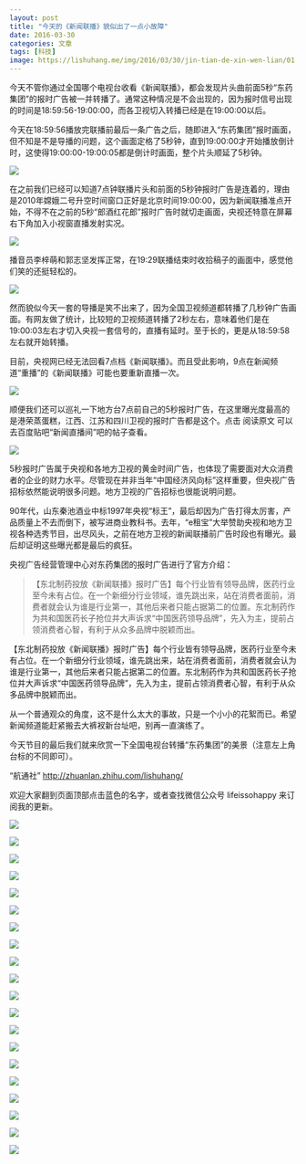```yaml
---
layout: post
title: "今天的《新闻联播》貌似出了一点小故障"
date: 2016-03-30
categories: 文章
tags: [科技]
image: https://lishuhang.me/img/2016/03/30/jin-tian-de-xin-wen-lian/01.jpg
---
```


今天不管你通过全国哪个电视台收看《新闻联播》，都会发现片头曲前面5秒“东药集团”的报时广告被一并转播了。通常这种情况是不会出现的，因为报时信号出现的时间是18:59:56-19:00:00，而各卫视切入转播已经是在19:00:00以后。

今天在18:59:56播放完联播前最后一条广告之后，随即进入“东药集团”报时画面，但不知是不是导播的问题，这个画面定格了5秒钟，直到19:00:00才开始播放倒计时，这使得19:00:00-19:00:05都是倒计时画面，整个片头顺延了5秒钟。

![](http://mmbiz.qpic.cn/mmbiz/AdRKyBVLoHJursFp0tHK9Ou48UVr0FYsvic4gLuT9CXgpL3KgWvFJL4eOGH4B5VQ33A5rGj5XzEl1wkGQPc0QaA/0?wx_fmt=jpeg)

在之前我们已经可以知道7点钟联播片头和前面的5秒钟报时广告是连着的，理由是2010年嫦娥二号升空时间窗口正好是北京时间19:00:00，因为新闻联播准点开始，不得不在之前的5秒“郎酒红花郎”报时广告时就切走画面，央视还特意在屏幕右下角加入小视窗直播发射实况。

![](https://lishuhang.me/img/2016/03/30/jin-tian-de-xin-wen-lian/01.jpg)

播音员李梓萌和郭志坚发挥正常，在19:29联播结束时收拾稿子的画面中，感觉他们笑的还挺轻松的。

![](https://lishuhang.me/img/2016/03/30/jin-tian-de-xin-wen-lian/02.jpg)

然而貌似今天一套的导播是笑不出来了，因为全国卫视频道都转播了几秒钟广告画面。有网友做了统计，比较短的卫视频道转播了2秒左右，意味着他们是在19:00:03左右才切入央视一套信号的，直播有延时。至于长的，更是从18:59:58左右就开始转播。

目前，央视网已经无法回看7点档《新闻联播》。而且受此影响，9点在新闻频道“重播”的《新闻联播》可能也要重新直播一次。

![](https://lishuhang.me/img/2016/03/30/jin-tian-de-xin-wen-lian/03.jpg)

顺便我们还可以巡礼一下地方台7点前自己的5秒报时广告，在这里曝光度最高的是港荣蒸蛋糕，江西、江苏和四川卫视的报时广告都是这个。点击 阅读原文 可以去百度贴吧“新闻直播间”吧的帖子查看。

![](https://lishuhang.me/img/2016/03/30/jin-tian-de-xin-wen-lian/04.jpg)

5秒报时广告属于央视和各地方卫视的黄金时间广告，也体现了需要面对大众消费者的企业的财力水平。尽管现在并非当年“中国经济风向标”这样重要，但央视广告招标依然能说明很多问题。地方卫视的广告招标也很能说明问题。

90年代，山东秦池酒业中标1997年央视“标王”，最后却因为广告打得太厉害，产品质量上不去而倒下，被写进商业教科书。去年，“e租宝”大举赞助央视和地方卫视各种选秀节目，出尽风头，之前在地方卫视的新闻联播前广告时段也有曝光。最后却证明这些曝光都是最后的疯狂。

央视广告经营管理中心对东药集团的报时广告进行了官方介绍：

> 【东北制药投放《新闻联播》报时广告】每个行业皆有领导品牌，医药行业至今未有占位。在一个新细分行业领域，谁先跳出来，站在消费者面前，消费者就会认为谁是行业第一，其他后来者只能占据第二的位置。东北制药作为共和国医药长子抢位并大声诉求“中国医药领导品牌”，先入为主，提前占领消费者心智，有利于从众多品牌中脱颖而出。

【东北制药投放《新闻联播》报时广告】每个行业皆有领导品牌，医药行业至今未有占位。在一个新细分行业领域，谁先跳出来，站在消费者面前，消费者就会认为谁是行业第一，其他后来者只能占据第二的位置。东北制药作为共和国医药长子抢位并大声诉求“中国医药领导品牌”，先入为主，提前占领消费者心智，有利于从众多品牌中脱颖而出。

从一个普通观众的角度，这不是什么太大的事故，只是一个小小的花絮而已。希望新闻频道能赶紧搬去大裤衩新台址吧，别再一直演练了。

今天节目的最后我们就来欣赏一下全国电视台转播“东药集团”的美景（注意左上角台标的不同即可）。

“航通社” http://zhuanlan.zhihu.com/lishuhang/

欢迎大家翻到页面顶部点击蓝色的名字，或者查找微信公众号 lifeissohappy 来订阅我的更新。

![](https://lishuhang.me/img/2016/03/30/jin-tian-de-xin-wen-lian/05.jpg)

![](https://lishuhang.me/img/2016/03/30/jin-tian-de-xin-wen-lian/06.jpg)

![](https://lishuhang.me/img/2016/03/30/jin-tian-de-xin-wen-lian/07.jpg)

![](https://lishuhang.me/img/2016/03/30/jin-tian-de-xin-wen-lian/08.jpg)

![](https://lishuhang.me/img/2016/03/30/jin-tian-de-xin-wen-lian/09.jpg)

![](https://lishuhang.me/img/2016/03/30/jin-tian-de-xin-wen-lian/10.jpg)

![](https://lishuhang.me/img/2016/03/30/jin-tian-de-xin-wen-lian/11.jpg)

![](https://lishuhang.me/img/2016/03/30/jin-tian-de-xin-wen-lian/12.jpg)

![](https://lishuhang.me/img/2016/03/30/jin-tian-de-xin-wen-lian/13.jpg)

![](https://lishuhang.me/img/2016/03/30/jin-tian-de-xin-wen-lian/14.jpg)

![](https://lishuhang.me/img/2016/03/30/jin-tian-de-xin-wen-lian/15.jpg)

![](https://lishuhang.me/img/2016/03/30/jin-tian-de-xin-wen-lian/16.jpg)

![](https://lishuhang.me/img/2016/03/30/jin-tian-de-xin-wen-lian/17.jpg)

![](https://lishuhang.me/img/2016/03/30/jin-tian-de-xin-wen-lian/18.jpg)

![](https://lishuhang.me/img/2016/03/30/jin-tian-de-xin-wen-lian/19.jpg)

![](https://lishuhang.me/img/2016/03/30/jin-tian-de-xin-wen-lian/20.jpg)

![](https://lishuhang.me/img/2016/03/30/jin-tian-de-xin-wen-lian/21.jpg)

![](https://lishuhang.me/img/2016/03/30/jin-tian-de-xin-wen-lian/22.jpg)

![](https://lishuhang.me/img/2016/03/30/jin-tian-de-xin-wen-lian/23.jpg)

![](https://lishuhang.me/img/2016/03/30/jin-tian-de-xin-wen-lian/24.jpg)